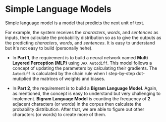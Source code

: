 # Simple Language Models

Simple language model is a model that predicts the next unit of text. 

For example, the system receives the *characters*, *words*, and *sentences* as inputs, then calculate the probability distribution so as to give the outputs as the predicting *characters*, *words*, and *sentences*. It is easy to understand but it's not easy to build (personally hehe).

- In **Part 1**, the requirement is to build a neural network named **Multi Layered Perception (MLP)** using `JAX Autodiff`. This model follows a concept of updating the parameters by calculating their gradients. The `Autodiff` is calculated by the chain rule when I step-by-step dot-mutiplied the matrices of weights and biases.

- In **Part 2**, the requirement is to build a **Bigram Language Model**. Again, as mentioned, the concept is easy to understand but very challenging to implement. **Bigram Language Model** is counting the frequency of **2** adjacent characters (or words) in the corpus then calculate the probability distribution. After that, we are able to figure out other characters (or words) to create more of them.

